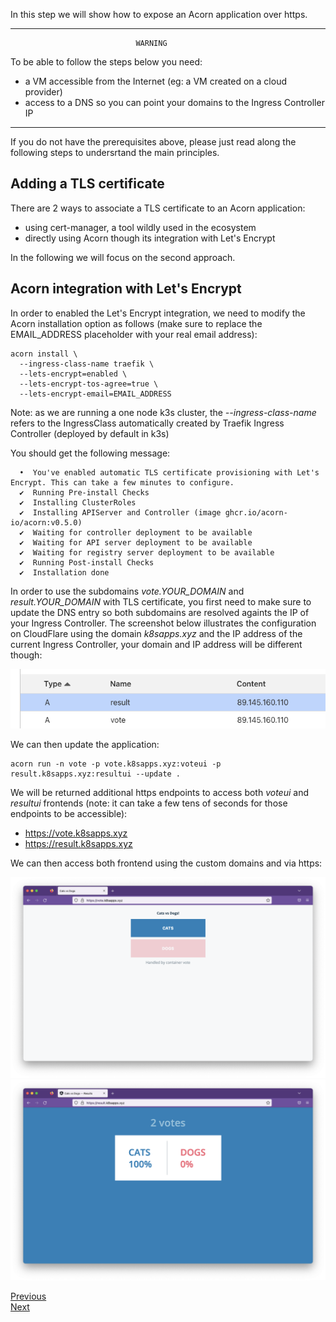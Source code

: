 In this step we will show how to expose an Acorn application over https.

----------------------------------------------------------------------------
                                WARNING
To be able to follow the steps below you need:
- a VM accessible from the Internet (eg: a VM created on a cloud provider)
- access to a DNS so you can point your domains to the Ingress Controller IP
----------------------------------------------------------------------------

If you do not have the prerequisites above, please just read along the following steps to undersrtand the main principles.

## Adding a TLS certificate

There are 2 ways to associate a TLS certificate to an Acorn application:
- using cert-manager, a tool wildly used in the ecosystem
- directly using Acorn though its integration with Let's Encrypt

In the following we will focus on the second approach.

## Acorn integration with Let's Encrypt

In order to enabled the Let's Encrypt integration, we need to modify the Acorn installation option as follows (make sure to replace the EMAIL_ADDRESS placeholder with your real email address):

```
acorn install \
  --ingress-class-name traefik \
  --lets-encrypt=enabled \
  --lets-encrypt-tos-agree=true \
  --lets-encrypt-email=EMAIL_ADDRESS
```

Note: as we are running a one node k3s cluster, the *--ingress-class-name* refers to the IngressClass automatically created by Traefik Ingress Controller (deployed by default in k3s)

You should get the following message:

```
  •  You've enabled automatic TLS certificate provisioning with Let's Encrypt. This can take a few minutes to configure.
  ✔  Running Pre-install Checks
  ✔  Installing ClusterRoles
  ✔  Installing APIServer and Controller (image ghcr.io/acorn-io/acorn:v0.5.0)
  ✔  Waiting for controller deployment to be available
  ✔  Waiting for API server deployment to be available
  ✔  Waiting for registry server deployment to be available
  ✔  Running Post-install Checks
  ✔  Installation done
```

In order to use the subdomains *vote.YOUR_DOMAIN* and *result.YOUR_DOMAIN* with TLS certificate, you first need to make sure to update the DNS entry so both subdomains are resolved againts the IP of your Ingress Controller. The screenshot below illustrates the configuration on CloudFlare using the domain *k8sapps.xyz* and the IP address of the current Ingress Controller, your domain and IP address will be different though:

![Cloudflare](./images/tls/cloudflare.png)

We can then update the application:

```
acorn run -n vote -p vote.k8sapps.xyz:voteui -p result.k8sapps.xyz:resultui --update .
```

We will be returned additional https endpoints to access both *voteui* and *resultui* frontends (note: it can take a few tens of seconds for those endpoints to be accessible):

- https://vote.k8sapps.xyz
- https://result.k8sapps.xyz 

We can then access both frontend using the custom domains and via https:

![Vote UI](./images/tls/vote.png)
![Result UI](./images/tls/result.png)


[Previous](./domain.md)  
[Next](./congrats.md)
